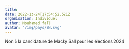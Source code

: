 ```yaml
---
title: 
date: 2022-12-24T17:54:52.521Z
organisation: Individuel
author: Mouhamed fall
avatar: "/img/pays/SN.svg"
---
```


Non à la candidature de Macky Sall pour les élections 2024